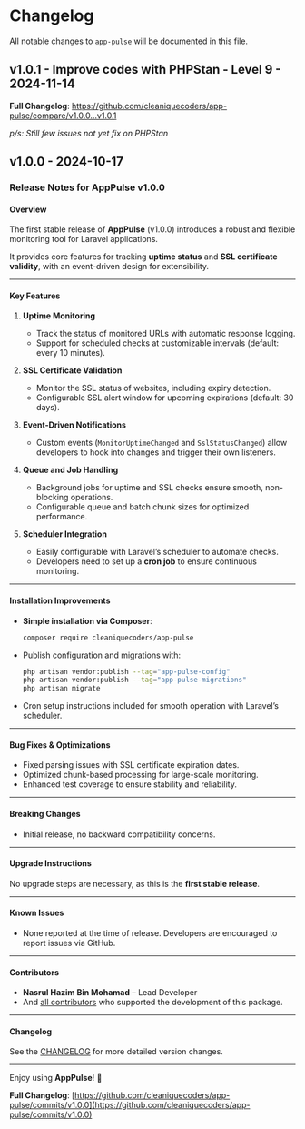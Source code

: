 # Changelog

All notable changes to `app-pulse` will be documented in this file.

## v1.0.1 - Improve codes with PHPStan - Level 9 - 2024-11-14

**Full Changelog**: https://github.com/cleaniquecoders/app-pulse/compare/v1.0.0...v1.0.1

*p/s: Still few issues not yet fix on PHPStan*

## v1.0.0 - 2024-10-17

### **Release Notes for AppPulse v1.0.0**

#### **Overview**

The first stable release of **AppPulse** (v1.0.0) introduces a robust and flexible monitoring tool for Laravel applications.

It provides core features for tracking **uptime status** and **SSL certificate validity**, with an event-driven design for extensibility.


---

#### **Key Features**

1. **Uptime Monitoring**
   
   - Track the status of monitored URLs with automatic response logging.
   - Support for scheduled checks at customizable intervals (default: every 10 minutes).
   
2. **SSL Certificate Validation**
   
   - Monitor the SSL status of websites, including expiry detection.
   - Configurable SSL alert window for upcoming expirations (default: 30 days).
   
3. **Event-Driven Notifications**
   
   - Custom events (`MonitorUptimeChanged` and `SslStatusChanged`) allow developers to hook into changes and trigger their own listeners.
   
4. **Queue and Job Handling**
   
   - Background jobs for uptime and SSL checks ensure smooth, non-blocking operations.
   - Configurable queue and batch chunk sizes for optimized performance.
   
5. **Scheduler Integration**
   
   - Easily configurable with Laravel’s scheduler to automate checks.
   - Developers need to set up a **cron job** to ensure continuous monitoring.
   


---

#### **Installation Improvements**

- **Simple installation via Composer**:
  
  ```bash
  composer require cleaniquecoders/app-pulse
  
  
  ```
- Publish configuration and migrations with:
  
  ```bash
  php artisan vendor:publish --tag="app-pulse-config"
  php artisan vendor:publish --tag="app-pulse-migrations"
  php artisan migrate
  
  
  ```
- Cron setup instructions included for smooth operation with Laravel’s scheduler.
  


---

#### **Bug Fixes & Optimizations**

- Fixed parsing issues with SSL certificate expiration dates.
- Optimized chunk-based processing for large-scale monitoring.
- Enhanced test coverage to ensure stability and reliability.


---

#### **Breaking Changes**

- Initial release, no backward compatibility concerns.


---

#### **Upgrade Instructions**

No upgrade steps are necessary, as this is the **first stable release**.


---

#### **Known Issues**

- None reported at the time of release. Developers are encouraged to report issues via GitHub.


---

#### **Contributors**

- **Nasrul Hazim Bin Mohamad** – Lead Developer
- And [all contributors](../../contributors) who supported the development of this package.


---

#### **Changelog**

See the [CHANGELOG](CHANGELOG.md) for more detailed version changes.


---

Enjoy using **AppPulse**! 🚀

**Full Changelog**: [https://github.com/cleaniquecoders/app-pulse/commits/v1.0.0](https://github.com/cleaniquecoders/app-pulse/commits/v1.0.0)
